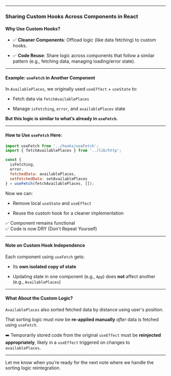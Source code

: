 
---

### Sharing Custom Hooks Across Components in React

#### Why Use Custom Hooks?

- ✅ **Cleaner Components**: Offload logic (like data fetching) to custom hooks.
    
- ✅ **Code Reuse**: Share logic across components that follow a similar pattern (e.g., fetching data, managing loading/error state).
    

---

#### Example: `useFetch` in Another Component

In `AvailablePlaces`, we originally used `useEffect` + `useState` to:

- Fetch data via `fetchAvailablePlaces`
    
- Manage `isFetching`, `error`, and `availablePlaces` state
    

**But this logic is similar to what’s already in `useFetch`.**

---

#### How to Use `useFetch` Here:

```js
import useFetch from '../hooks/useFetch';
import { fetchAvailablePlaces } from '../lib/http';

const {
  isFetching,
  error,
  fetchedData: availablePlaces,
  setFetchedData: setAvailablePlaces
} = useFetch(fetchAvailablePlaces, []);
```

Now we can:

- Remove local `useState` and `useEffect`
    
- Reuse the custom hook for a cleaner implementation
    

✅ Component remains functional  
✅ Code is now DRY (Don't Repeat Yourself)

---

#### Note on Custom Hook Independence

Each component using `useFetch` gets:

- Its **own isolated copy of state**
    
- Updating state in one component (e.g., `App`) does **not** affect another (e.g., `AvailablePlaces`)
    

---

#### What About the Custom Logic?

`AvailablePlaces` also sorted fetched data by distance using user's position.

That sorting logic must now be **re-applied manually** _after_ data is fetched using `useFetch`.

➡️ Temporarily stored code from the original `useEffect` must be **reinjected appropriately**, likely in a `useEffect` triggered on changes to `availablePlaces`.

---

Let me know when you’re ready for the next note where we handle the sorting logic reintegration.